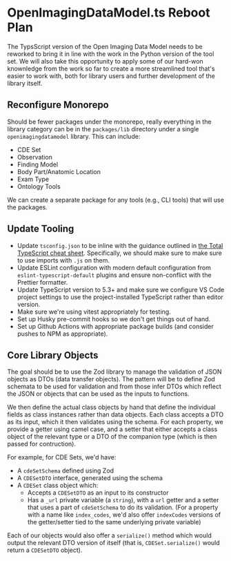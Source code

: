 # OpenImagingDataModel.ts Reboot Plan

The TypsScript version of the Open Imaging Data Model needs to be reworked to bring it in line with the work in the Python version of the tool set. We will also take this opportunity to apply some of our hard-won knownledge from the work so far to create a more streamlined tool that's easier to work with, both for library users and further development of the library itself.

## Reconfigure Monorepo

Should be fewer packages under the monorepo, really everything in the library category can be in the `packages/lib` directory under a single `openimagingdatamodel` library. This can include:

- CDE Set
- Observation
- Finding Model
- Body Part/Anatomic Location
- Exam Type
- Ontology Tools

We can create a separate package for any tools (e.g., CLI tools) that will use the packages.

## Update Tooling

- Update `tsconfig.json` to be inline with the guidance outlined in [the Total TypeScript cheat sheet](https://www.totaltypescript.com/tsconfig-cheat-sheet). Specifically, we should make sure to make sure to use imports with `.js` on them.
- Update ESLint configuration with modern default configuration from `eslint-typescript-default` plugins and ensure non-conflict with the Prettier formatter.
- Update TypeScript version to 5.3+ and make sure we configure VS Code project settings to use the project-installed TypeScript rather than editor version.
- Make sure we're using vitest appropriately for testing.
- Set up Husky pre-commit hooks so we don't get things out of hand.
- Set up Github Actions with appropriate package builds (and consider pushes to NPM as appropriate).

## Core Library Objects

The goal should be to use the Zod library to manage the validation of JSON objects as DTOs (data transfer objects). The pattern will be to define Zod schemata to be used for validation and from those infer DTOs which reflect the JSON or objects that can be used as the inputs to functions.

We then define the actual class objects by hand that define the individual fields as class instances rather than data objects. Each class accepts a DTO as its input, which it then validates using the schema. For each property, we provide a getter using camel case, and a setter that either accepts a class object of the relevant type or a DTO of the companion type (which is then passed for contruction).

For example, for CDE Sets, we'd have:

- A `cdeSetSchema` defined using Zod
- A `CDESetDTO` interface, generated using the schema
- A `CDESet` class object which:
  - Accepts a `CDESetDTO` as an input to its constructor
  - Has a `_url` private variable (a `string`), with a `url` getter and a setter that uses a part of `cdeSetSchema` to do its validation. (For a property with a name like `index_codes`, we'd also offer `indexCodes` versions of the getter/setter tied to the same underlying private variable)

Each of our objects would also offer a `serialize()` method which would output the relevant DTO version of itself (that is, `CDESet.serialize()` would return a `CDESetDTO` object).
